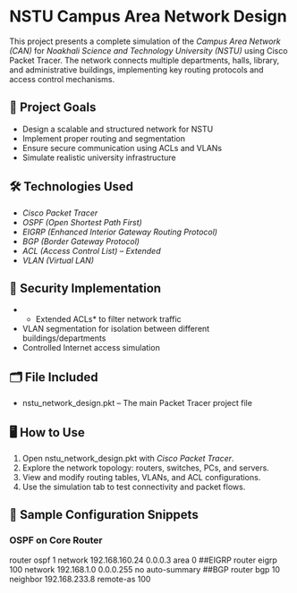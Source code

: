 # NSTU Campus Area Network Design

This project presents a complete simulation of the *Campus Area Network (CAN)* for *Noakhali Science and Technology University (NSTU)* using Cisco Packet Tracer. 
The network connects multiple departments, halls, library, and administrative buildings, implementing key routing protocols and access control mechanisms.

## 📌 Project Goals

- Design a scalable and structured network for NSTU
- Implement proper routing and segmentation
- Ensure secure communication using ACLs and VLANs
- Simulate realistic university infrastructure

## 🛠 Technologies Used

- *Cisco Packet Tracer*
- *OSPF (Open Shortest Path First)*
- *EIGRP (Enhanced Interior Gateway Routing Protocol)*
- *BGP (Border Gateway Protocol)*
- *ACL (Access Control List) –  Extended*
- *VLAN (Virtual LAN)*
  
## 🔐 Security Implementation

- * Extended ACLs* to filter network traffic
- VLAN segmentation for isolation between different buildings/departments
- Controlled Internet access simulation

## 🗂 File Included

- nstu_network_design.pkt – The main Packet Tracer project file

## 🖥 How to Use

1. Open nstu_network_design.pkt with *Cisco Packet Tracer*.
2. Explore the network topology: routers, switches, PCs, and servers.
3. View and modify routing tables, VLANs, and ACL configurations.
4. Use the simulation tab to test connectivity and packet flows.

## 🧾 Sample Configuration Snippets

### OSPF on Core Router
router ospf 1
network 192.168.160.24 0.0.0.3 area 0
##EIGRP
router eigrp 100
network 192.168.1.0 0.0.0.255
no auto-summary
##BGP
router bgp 10
neighbor 192.168.233.8 remote-as 100
